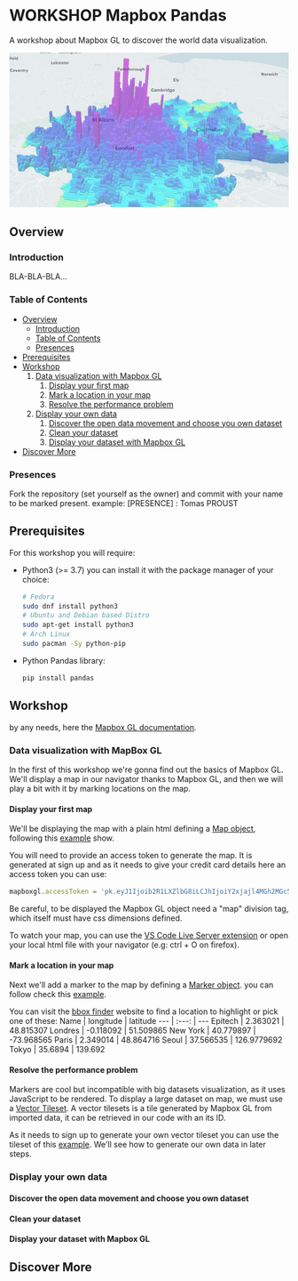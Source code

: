 # WORKSHOP Mapbox Pandas
A workshop about Mapbox GL to discover the world data visualization.

![Mapbox GL banner](./img/banner.png)

## Overview

### Introduction

BLA-BLA-BLA...

### Table of Contents

- [Overview](#overview)
    - [Introduction](#introduction)
    - [Table of Contents](#table-of-contents)
    - [Presences](#presences)
- [Prerequisites](#prerequisites)
- [Workshop](#workshop)
    1. [Data visualization with Mapbox GL](#data-visualization-with-mapbox-gl)
        1. [Display your first map](#display-your-first-map)
        2. [Mark a location in your map](#mark-a-location-in-your-map)
        3. [Resolve the performance problem](#resolve-the-performance-problem)
    2. [Display your own data](#display-your-own-data)
        1. [Discover the open data movement and choose you own dataset](#discover-the-open-data-movement-and-choose-you-own-dataset)
        2. [Clean your dataset](#clean-your-dataset)
        3. [Display your dataset with Mapbox GL](#display-your-dataset-with-mapbox-gl)
- [Discover More](#discover-more)

### Presences
Fork the repository (set yourself as the owner) and commit with your name to be marked present. example: [PRESENCE] : Tomas PROUST

## Prerequisites

For this workshop you will require:
- Python3 (>= 3.7)
    you can install it with the package manager of your choice:
    ```bash
    # Fedora
    sudo dnf install python3
    # Ubuntu and Debian based Distro
    sudo apt-get install python3
    # Arch Linux
    sudo pacman -Sy python-pip
    ```
- Python Pandas library:
    ```bash
    pip install pandas
    ```

## Workshop
by any needs, here the [Mapbox GL documentation](https://docs.mapbox.com/mapbox-gl-js/example/simple-map/).

### Data visualization with MapBox GL
In the first of this workshop we're gonna find out the basics of Mapbox GL.
We'll display a map in our navigator thanks to Mapbox GL,
and then we will play a bit with it by marking locations on the map.

#### Display your first map
We'll be displaying the map with a plain html defining a [Map object](https://docs.mapbox.com/mapbox-gl-js/api/map/), following this [example](https://docs.mapbox.com/mapbox-gl-js/example/simple-map/) show.

You will need to provide an access token to generate the map. It is generated at sign up and as it needs to give your credit card details here an access token you can use: 
```js
mapboxgl.accessToken = 'pk.eyJ1Ijoib2R1LXZlbG8iLCJhIjoiY2xjajl4MGh2MGc5ajN1cWg5anRnbnA3bCJ9.A1vMA06W6lyvtb3KDZW-Kg';
```
Be careful, to be displayed the Mapbox GL object need a "map" division tag, which itself must have css dimensions defined.

To watch your map, you can use the [VS Code Live Server extension](https://marketplace.visualstudio.com/items?itemName=ritwickdey.LiveServer) or open your local html file with your navigator (e.g: ctrl + O on firefox).

#### Mark a location in your map
Next we'll add a marker to the map by defining a [Marker object](https://docs.mapbox.com/mapbox-gl-js/api/markers/#marker).
you can follow check this [example](https://docs.mapbox.com/mapbox-gl-js/example/add-a-marker/).

You can visit the [bbox finder](http://bboxfinder.com) website to find a location to highlight or pick one of these:
Name | longitude | latitude
--- | :---: | ---
Epitech | 2.363021 | 48.815307
Londres | -0.118092 | 51.509865
New York | 40.779897 | -73.968565
Paris | 2.349014 | 48.864716 
Seoul | 37.566535 | 126.9779692
Tokyo | 35.6894 | 139.692

#### Resolve the performance problem
Markers are cool but incompatible with big datasets visualization, as it uses JavaScript to be rendered.
To display a large dataset on map, we must use a [Vector Tileset](https://docs.mapbox.com/mapbox-gl-js/api/sources/#vectortilesource).
A vector tilesets is a tile generated by Mapbox GL from imported data, it can be retrieved in our code with an its ID.

As it needs to sign up to generate your own vector tileset you can use the tileset of this [example](https://docs.mapbox.com/mapbox-gl-js/example/data-driven-circle-colors). We'll see how to generate our own data in later steps.

### Display your own data

#### Discover the open data movement and choose you own dataset

#### Clean your dataset

#### Display your dataset with Mapbox GL

## Discover More